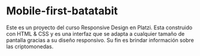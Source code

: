 # Mobile-first-batatabit
Este es un proyecto del curso Responsive Design en Platzi. Esta construido con HTML &amp; CSS y es una interfaz que se adapta a cualquier tamaño de pantalla gracias a su diseño responsivo. Su fin es brindar información sobre las criptomonedas. 
